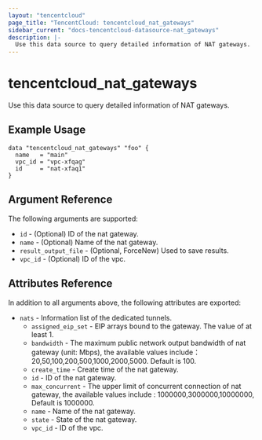 ```yaml
---
layout: "tencentcloud"
page_title: "TencentCloud: tencentcloud_nat_gateways"
sidebar_current: "docs-tencentcloud-datasource-nat_gateways"
description: |-
  Use this data source to query detailed information of NAT gateways.
---
```


# tencentcloud_nat_gateways

Use this data source to query detailed information of NAT gateways.

## Example Usage

```hcl
data "tencentcloud_nat_gateways" "foo" {
  name   = "main"
  vpc_id = "vpc-xfqag"
  id     = "nat-xfaq1"
}
```

## Argument Reference

The following arguments are supported:

* `id` - (Optional) ID of the nat gateway.
* `name` - (Optional) Name of the nat gateway.
* `result_output_file` - (Optional, ForceNew) Used to save results.
* `vpc_id` - (Optional) ID of the vpc.

## Attributes Reference

In addition to all arguments above, the following attributes are exported:

* `nats` - Information list of the dedicated tunnels.
  * `assigned_eip_set` - EIP arrays bound to the gateway. The value of at least 1.
  * `bandwidth` - The maximum public network output bandwidth of nat gateway (unit: Mbps), the available values include： 20,50,100,200,500,1000,2000,5000. Default is 100.
  * `create_time` - Create time of the nat gateway.
  * `id` - ID of the nat gateway.
  * `max_concurrent` - The upper limit of concurrent connection of nat gateway, the available values include : 1000000,3000000,10000000, Default is 1000000.
  * `name` - Name of the nat gateway.
  * `state` - State of the nat gateway.
  * `vpc_id` - ID of the vpc.



